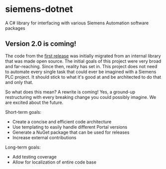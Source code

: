 # siemens-dotnet
A C# library for interfacing with various Siemens Automation software packages


## Version 2.0 is coming!
The code from the [first release](https://github.com/dmc-inc/siemens-dotnet/releases/tag/1.0.0) was initially migrated from an internal library that was made open source. The initial goals of this project were very broad and far-reaching. Since then, reality has set in. This project does not need to automate every single task that could ever be imagined with a Siemens PLC project. It should stick to what it's good at and be architected to do that and only that.

So what does this mean? A rewrite is coming! Yes, a ground-up restructuring with every breaking change you could possibly imagine. We are excited about the future.

Short-term goals:
* Create a concise and efficient code architecture
* Use templating to easily handle different Portal versions
* Generate a NuGet package that can be used for releases
* Increase external contributions

Long-term goals:
* Add testing coverage
* Allow for localization of entire code base